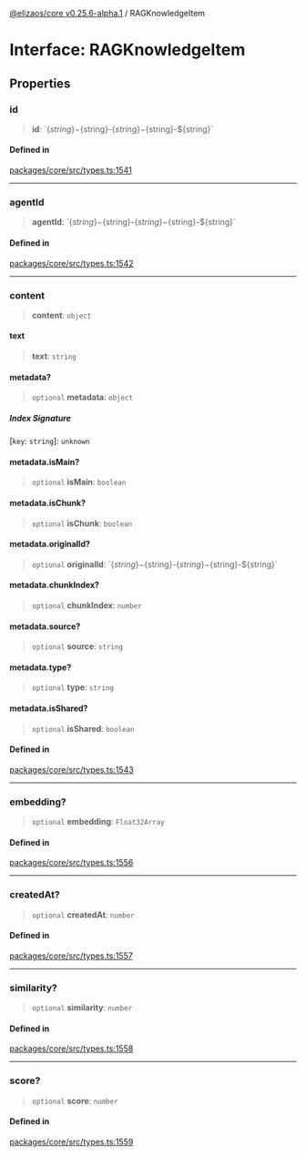 [@elizaos/core v0.25.6-alpha.1](../index.md) / RAGKnowledgeItem

# Interface: RAGKnowledgeItem

## Properties

### id

> **id**: \`$\{string\}-$\{string\}-$\{string\}-$\{string\}-$\{string\}\`

#### Defined in

[packages/core/src/types.ts:1541](https://github.com/divine-comedian/eliza/blob/main/packages/core/src/types.ts#L1541)

***

### agentId

> **agentId**: \`$\{string\}-$\{string\}-$\{string\}-$\{string\}-$\{string\}\`

#### Defined in

[packages/core/src/types.ts:1542](https://github.com/divine-comedian/eliza/blob/main/packages/core/src/types.ts#L1542)

***

### content

> **content**: `object`

#### text

> **text**: `string`

#### metadata?

> `optional` **metadata**: `object`

##### Index Signature

 \[`key`: `string`\]: `unknown`

#### metadata.isMain?

> `optional` **isMain**: `boolean`

#### metadata.isChunk?

> `optional` **isChunk**: `boolean`

#### metadata.originalId?

> `optional` **originalId**: \`$\{string\}-$\{string\}-$\{string\}-$\{string\}-$\{string\}\`

#### metadata.chunkIndex?

> `optional` **chunkIndex**: `number`

#### metadata.source?

> `optional` **source**: `string`

#### metadata.type?

> `optional` **type**: `string`

#### metadata.isShared?

> `optional` **isShared**: `boolean`

#### Defined in

[packages/core/src/types.ts:1543](https://github.com/divine-comedian/eliza/blob/main/packages/core/src/types.ts#L1543)

***

### embedding?

> `optional` **embedding**: `Float32Array`

#### Defined in

[packages/core/src/types.ts:1556](https://github.com/divine-comedian/eliza/blob/main/packages/core/src/types.ts#L1556)

***

### createdAt?

> `optional` **createdAt**: `number`

#### Defined in

[packages/core/src/types.ts:1557](https://github.com/divine-comedian/eliza/blob/main/packages/core/src/types.ts#L1557)

***

### similarity?

> `optional` **similarity**: `number`

#### Defined in

[packages/core/src/types.ts:1558](https://github.com/divine-comedian/eliza/blob/main/packages/core/src/types.ts#L1558)

***

### score?

> `optional` **score**: `number`

#### Defined in

[packages/core/src/types.ts:1559](https://github.com/divine-comedian/eliza/blob/main/packages/core/src/types.ts#L1559)
